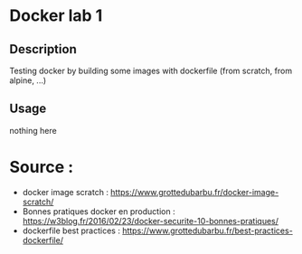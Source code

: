 # Docker lab 1

## Description

Testing docker by building some images with dockerfile (from scratch, from alpine, ...)

## Usage 

nothing here

# Source : 
- docker image scratch : https://www.grottedubarbu.fr/docker-image-scratch/
- Bonnes pratiques docker en production : https://w3blog.fr/2016/02/23/docker-securite-10-bonnes-pratiques/
- dockerfile best practices : https://www.grottedubarbu.fr/best-practices-dockerfile/